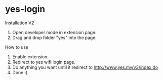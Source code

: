 # yes-login

Installation V2

1. Open developer mode in extension page.
2. Drag and drop folder "yes" into the page.

How to use

1. Enable extension.
2. Redirect to yes wifi login page.
3. Do anything you want until it redirect to http://www.yes.my/v3/index.do
4. Done :)
